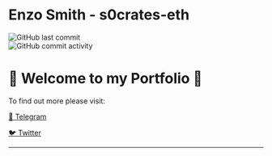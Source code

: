 # **Enzo Smith - s0crates-eth**
<img alt="GitHub last commit" src="https://img.shields.io/github/last-commit/s0crates-eth/s0crates-eth.github.io?color=orange&label=devs%20were%20here%20%3D%3E&style=plastic"><br><img alt="GitHub commit activity" src="https://img.shields.io/github/commit-activity/y/s0crates-eth/s0crates-eth.github.io?color=orange&label=commits%20so%20far%20%3D%3E&style=plastic">

# 👻 Welcome to my Portfolio 👻

To find out more please visit:

[💬 Telegram](https://t.me/RebelLabs)

[🐦 Twitter](https://twitter.com/s0crates_eth)

____________________________
